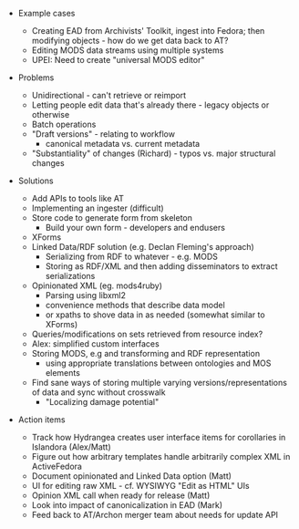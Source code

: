 * Example cases
	* Creating EAD from Archivists' Toolkit, ingest into Fedora; then modifying objects - how do we get data back to AT?
	* Editing MODS data streams using multiple systems
	* UPEI: Need to create "universal MODS editor"

* Problems
	* Unidirectional - can't retrieve or reimport
	* Letting people edit data that's already there - legacy objects or otherwise
	* Batch operations
	* "Draft versions" - relating to workflow
		* canonical metadata vs. current metadata
	* "Substantiality" of changes (Richard) - typos vs. major structural changes
	

* Solutions
	* Add APIs to tools like AT
	* Implementing an ingester (difficult)
	* Store code to generate form from skeleton
		* Build your own form - developers and endusers
	* XForms
	* Linked Data/RDF solution (e.g. Declan Fleming's approach)
		* Serializing from RDF to whatever - e.g. MODS
		* Storing as RDF/XML and then adding disseminators to extract serializations
	* Opinionated XML (eg. mods4ruby)
		* Parsing using libxml2
		* convenience methods that describe data model
		* or xpaths to shove data in as needed (somewhat similar to XForms)
	* Queries/modifications on sets retrieved from resource index?
	* Alex: simplified custom interfaces
	* Storing MODS, e.g and transforming and RDF representation
		* using appropriate translations between ontologies and MOS elements
	* Find sane ways of storing multiple varying versions/representations of data and sync without crosswalk
		* "Localizing damage potential"
	
* Action items
	* Track how Hydrangea creates user interface items for corollaries in Islandora (Alex/Matt)
	* Figure out how arbitrary templates handle arbitrarily complex XML in ActiveFedora
    * Document opinionated and Linked Data option (Matt)
	* UI for editing raw XML - cf. WYSIWYG "Edit as HTML" UIs
	* Opinion XML call when ready for release (Matt)
	* Look into impact of canonicalization in EAD (Mark)
	* Feed back to AT/Archon merger team about needs for update API
	